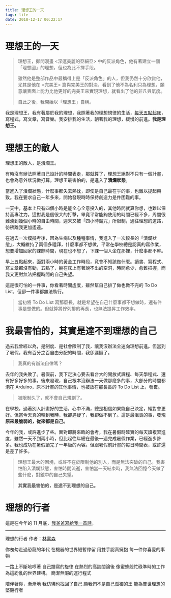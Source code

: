 ```yaml
---
title: 理想王的一天
tags: life
date: 2018-12-17 00:22:17
---
```


# 理想王的一天

> 理想王，鄭問漫畫 <深邃美麗的亞細亞> 中的反派角色，他有著建立一個「理想國」的理想，但也為此不擇手段。
>
> 雖然他是整部作品中最稱得上是「反派角色」的人，但我仍然十分欣賞他，尤其是他在 <完美王> 篇與完美王的對決，看到了他不為名利只為理想，願意讓表面上能力比他更好的完美王來實現理想，就看出了他的非凡與氣度。  
>
> 自此之後，我開始以「理想王」自稱。

我是理想王，我有著屬於我的理想，我照著我的理想規律的生活，[每天五點起床](/2018/06/18/21earlyday)，寫程式，寫文章，寫音樂。我安排我的生活，朝著我的理想，緩慢的前進。**我是理想王。**

# 理想王的敵人

理想王的敵人，是潰爛王。

有時沒有辦法照著自己設計的時間表走，那就算了，理想王絕對不只有一個計畫，也會為意外狀況做打算。理想王最害怕的，是進入了**潰爛狀態**。

當進入了潰爛狀態，什麼事都失去熱忱，即使是自己最在乎的事，也難以提起興致。我在要求自己一年多來，開始發現時時保持創造力是件困難的事。

一天中，基本上只有四個小時是能全心全意投入的，其他時間就算你想，也難以保持高專注力。這對我是個很大的打擊，畢竟平常能夠使用的時間已經不多，周間很難湊到幾個小時的自由時間，週末又被「四小時魔咒」所限制，通往理想的道路，彷彿離我更加遙遠。

在過去一次模擬考後，因為生病以及種種事情，我進入了一次較長的「潰爛狀態」，大概維持了兩個多禮拜，什麼事都不想做，平常在學校總是認真的寫作業，想要增加回家的課餘時間，現在也不想了，下課一個人坐在那裡，什麼事都不幹。

早上五點起來，面對兩小時的黃金工作時段，竟會不知該做什麼。讀書、寫程式、寫文章都沒有勁，五點了，躺在床上有著說不出的空洞，時間愈少，愈難把握，而我又更對無法把握時間的自己失望。

這是很可怕的一件事，你看著時間虛度，雖然幫自己排了做也做不完的 To Do List，但卻一件事都無法執行。

> 當初將 To Do List 寫那麼長，就是希望在自己什麼事都不想做時，還有件事是想做的。但就算將佇列排的再長，也無法提昇工作效率。

# 我最害怕的，其實是達不到理想的自己

過去我曾經以為，是制度、是社會限制了我，讓我沒辦法全速向理想前進。但當到了暑假，我有百分之百自由分配的時間，我卻遲疑了。

>  我真的有辦法自律嗎？

去年的我失敗了。暑假前，我下定決心要去看台大的開放式課程、每天學程式、還有好多好多的事。後來發現，自己根本沒辦法一天做那麼多的事，大部分的時間都泡在 Arduino，原本計畫的其他事情，也被放在那長長的 To Do List 上，發霉。

>  被限制久了，就不會自己規劃了。

在學校，過著別人計畫好的生活，心中不滿，總是相信如果能自己決定，絕對會更好。但當今天真的輪到我時，我卻遲疑了，我卻做不到了。這是最沮喪的事，發現**原來最脆弱的，從來都是自己。**

今年的我，或許進步了些。面對即將來臨的會考，我在暑假時確實的每天讀複習進度，雖然一天不到兩小時，但比起往年總在最後一週完成暑假作業，已經進步許多。我也成功在暑假讀完了一年級的內容。但跟暑假前計畫的每日時間表，或許還是差了許多。

> 理想王最大的困境，或許不在於限制他的別人，而是無法突破的自己。我害怕陷入潰爛狀態，害怕時間流逝，害怕當一天結束時，我無法回憶今天做了些什麼，對鏡中的自己失望。
>
> **其實我最害怕的，是達不到理想的自己。**

# 理想的行者

這是在今年的 11 月底，[我爸爸寫給我一首詩](https://matters.news/forum/?post=c4e78931-9a96-48fc-8b2f-4a39485c6d66)。

***

理想的行者
作者：[林寓森](https://www.facebook.com/narcissusgardon/)



你匆匆走過恐龍的年代
在機器的世界短暫停留
用雙手認真擁抱
每一件你喜愛的事物

一路上不斷地哼著
自己譜寫的旋律
在熱烈的高談闊論後
像蜜蜂般忙碌準時的工作
為這紛亂的世界建構。
簡潔無暇的運行程式

陪伴著你，漸漸地
我彷彿也找回了自己
願我們不是自己孤獨的王
能為普世理想的堅毅行者